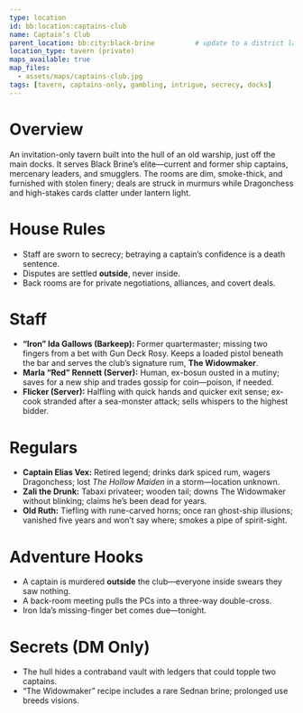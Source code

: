 ```yaml
---
type: location
id: bb:location:captains-club
name: Captain’s Club
parent_location: bb:city:black-brine          # update to a district later if you want
location_type: tavern (private)
maps_available: true
map_files:
  - assets/maps/captains-club.jpg
tags: [tavern, captains-only, gambling, intrigue, secrecy, docks]
---
```


# Overview
An invitation-only tavern built into the hull of an old warship, just off the main docks. It serves Black Brine’s elite—current and former ship captains, mercenary leaders, and smugglers. The rooms are dim, smoke-thick, and furnished with stolen finery; deals are struck in murmurs while Dragonchess and high-stakes cards clatter under lantern light.

# House Rules
- Staff are sworn to secrecy; betraying a captain’s confidence is a death sentence.  
- Disputes are settled **outside**, never inside.  
- Back rooms are for private negotiations, alliances, and covert deals.

# Staff
- **“Iron” Ida Gallows (Barkeep):** Former quartermaster; missing two fingers from a bet with Gun Deck Rosy. Keeps a loaded pistol beneath the bar and serves the club’s signature rum, **The Widowmaker**.  
- **Marla “Red” Rennett (Server):** Human, ex-bosun ousted in a mutiny; saves for a new ship and trades gossip for coin—poison, if needed.  
- **Flicker (Server):** Halfling with quick hands and quicker exit sense; ex-cook stranded after a sea-monster attack; sells whispers to the highest bidder.

# Regulars
- **Captain Elias Vex:** Retired legend; drinks dark spiced rum, wagers Dragonchess; lost *The Hollow Maiden* in a storm—location unknown.  
- **Zali the Drunk:** Tabaxi privateer; wooden tail; downs The Widowmaker without blinking; claims he’s been dead for years.  
- **Old Ruth:** Tiefling with rune-carved horns; once ran ghost-ship illusions; vanished five years and won’t say where; smokes a pipe of spirit-sight.

# Adventure Hooks
- A captain is murdered **outside** the club—everyone inside swears they saw nothing.  
- A back-room meeting pulls the PCs into a three-way double-cross.  
- Iron Ida’s missing-finger bet comes due—tonight.

# Secrets (DM Only)
- The hull hides a contraband vault with ledgers that could topple two captains.  
- “The Widowmaker” recipe includes a rare Sednan brine; prolonged use breeds visions.  
